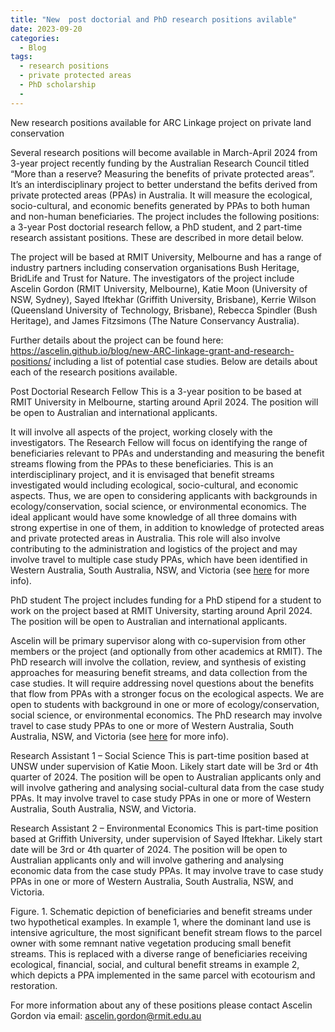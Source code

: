 ```yaml
---
title: "New  post doctorial and PhD research positions avilable"
date: 2023-09-20
categories:
  - Blog
tags:
  - research positions
  - private protected areas
  - PhD scholarship
  - 
---
```



New research positions available for ARC Linkage project on private land conservation 

Several research positions will become available in March-April 2024 from 3-year project recently funding by the Australian Research Council titled “More than a reserve? Measuring the benefits of private protected areas”. It’s an interdisciplinary project to better understand the befits derived from private protected areas (PPAs) in Australia. It will measure the ecological, socio-cultural, and economic benefits generated by PPAs to both human and non-human beneficiaries.  The project includes the following positions: a 3-year Post doctorial research fellow, a PhD student, and 2 part-time research assistant positions. These are described in more detail below.

The project will be based at RMIT University, Melbourne and has a range of industry partners including conservation organisations Bush Heritage, BridLife and Trust for Nature.  The investigators of the project include Ascelin Gordon (RMIT University, Melbourne), Katie Moon (University of NSW, Sydney), Sayed Iftekhar (Griffith University, Brisbane), Kerrie Wilson (Queensland University of Technology, Brisbane), Rebecca Spindler (Bush Heritage), and James Fitzsimons (The Nature Conservancy Australia).

Further details about the project can be found here: https://ascelin.github.io/blog/new-ARC-linkage-grant-and-research-positions/ including a list of potential case studies. Below are details about each of the research positions available.

Post Doctorial Research Fellow
This is a 3-year position to be based at RMIT University in Melbourne, starting around April 2024. The position will be open to Australian and international applicants. 

It will involve all aspects of the project, working closely with the investigators. The Research Fellow will focus on identifying the range of beneficiaries relevant to PPAs and understanding and measuring the benefit streams flowing from the PPAs to these beneficiaries. This is an interdisciplinary project, and it is envisaged that benefit streams investigated would including ecological, socio-cultural, and economic aspects. Thus, we are open to considering applicants with backgrounds in ecology/conservation, social science, or environmental economics.  The ideal applicant would have some knowledge of all three domains with strong expertise in one of them, in addition to knowledge of protected areas and private protected areas in Australia. This role will also involve contributing to the administration and logistics of the project and may involve travel to multiple case study PPAs, which have been identified in Western Australia, South Australia, NSW, and Victoria (see [here](https://ascelin.github.io/blog/new-ARC-linkage-grant-and-research-positions/) for more info).

PhD student 
The project includes funding for a PhD stipend for a student to work on the project based at RMIT University, starting around April 2024. The position will be open to Australian and international applicants. 

Ascelin will be primary supervisor along with co-supervision from other members or the project (and optionally from other academics at RMIT). The PhD research will involve the collation, review, and synthesis of existing approaches for measuring benefit streams, and data collection from the case studies. It will require addressing novel questions about the benefits that flow from PPAs with a stronger focus on the ecological aspects. We are open to students with background in one or more of ecology/conservation, social science, or environmental economics. The PhD research may involve travel to case study PPAs to one or more of Western Australia, South Australia, NSW, and Victoria (see [here](https://ascelin.github.io/blog/new-ARC-linkage-grant-and-research-positions/) for more info).

Research Assistant 1 – Social Science
This is part-time position based at UNSW under supervision of Katie Moon. Likely start date will be 3rd or 4th quarter of 2024. The position will be open to Australian applicants only and will involve gathering and analysing social-cultural data from the case study PPAs. It may involve travel to case study PPAs in one or more of Western Australia, South Australia, NSW, and Victoria.

Research Assistant 2 – Environmental Economics
This is part-time position based at Griffith University, under supervision of Sayed Iftekhar. Likely start date will be 3rd or 4th quarter of 2024. The position will be open to Australian applicants only and will involve gathering and analysing economic  data from the case study PPAs. It may involve trave to case study PPAs in one or more of Western Australia, South Australia, NSW, and Victoria. 

















Figure. 1. Schematic depiction of beneficiaries and benefit streams under two hypothetical examples. In example 1, where the dominant land use is intensive agriculture, the most significant benefit stream flows to the parcel owner with some remnant native vegetation producing small benefit streams. This is replaced with a diverse range of beneficiaries receiving ecological, financial, social, and cultural benefit streams in example 2, which depicts a PPA implemented in the same parcel with ecotourism and restoration.

For more information about any of these positions please contact Ascelin Gordon via email: ascelin.gordon@rmit.edu.au





